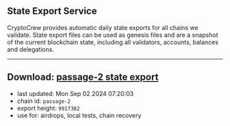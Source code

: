 ## State Export Service
CryptoCrew provides automatic daily state exports for all chains we validate. State export files can be used as genesis files and are a snapshot of the current blockchain state, including all validators, accounts, balances and delegations.

---
**Download: [passage-2 state export](https://dl-eu2.ccvalidators.com/SERVICE/passage/passage-2_export_9917382.json)**
---

- last updated: Mon Sep 02 2024 07:20:03
- chain id: `passage-2`
- export height: `9917382`
- use for: airdrops, local tests, chain recovery
